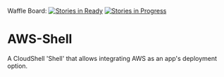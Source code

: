 Waffle Board: [![Stories in Ready](https://badge.waffle.io/QualiSystems/AWS-Shell.svg?label=ready&title=Ready)](http://waffle.io/QualiSystems/AWS-Shell) [![Stories in Progress](https://badge.waffle.io/QualiSystems/AWS-Shell.svg?label=in%20progress&title=In%20Progress)](http://waffle.io/QualiSystems/AWS-Shell)

# AWS-Shell
A CloudShell 'Shell' that allows integrating AWS as an app's deployment option.

